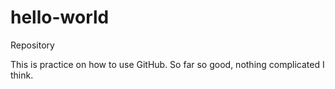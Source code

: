 # hello-world
Repository

This is practice on how to use GitHub. So far so good, nothing complicated I think.
